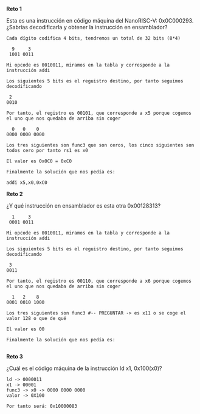 **Reto 1**

Esta es una instrucción en código máquina del NanoRISC-V: 0x0C000293. ¿Sabrías decodificarla y obtener la instrucción en ensamblador?

```
Cada dígito codifica 4 bits, tendremos un total de 32 bits (8*4)

  9     3
 1001 0011

Mi opcode es 0010011, miramos en la tabla y corresponde a la instrucción addi

Los siguientes 5 bits es el reguistro destino, por tanto seguimos decodificando

 2
0010

Por tanto, el registro es 00101, que corresponde a x5 porque cogemos el uno que nos quedaba de arriba sin coger

  0   0    0
0000 0000 0000 

Los tres siguientes son func3 que son ceros, los cinco siguientes son todos cero por tanto rs1 es x0

El valor es 0x0C0 = 0xC0

Finalmente la solución que nos pedía es: 

addi x5,x0,0xC0

```

**Reto 2** 

¿Y qué instrucción en ensamblador es esta otra 0x00128313?

```
  1     3
 0001 0011

Mi opcode es 0010011, miramos en la tabla y corresponde a la instrucción addi

Los siguientes 5 bits es el reguistro destino, por tanto seguimos decodificando

 3
0011

Por tanto, el registro es 00110, que corresponde a x6 porque cogemos el uno que nos quedaba de arriba sin coger

  1   2    8
0001 0010 1000 

Los tres siguientes son func3 #-- PREGUNTAR -> es x11 o se coge el valor 128 o que de qué

El valor es 00 

Finalmente la solución que nos pedía es: 


```

**Reto 3**

¿Cuál es el código máquina de la instrucción ld x1, 0x100(x0)?

```
ld -> 0000011
x1 -> 00001
func3 -> x0 -> 0000 0000 0000
valor -> 0X100

Por tanto será: 0x10000083

```
